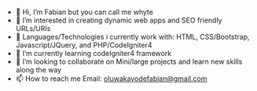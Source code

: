 - 👋 Hi, I’m Fabian but you can call me whyte
- 👀 I’m interested in creating dynamic web apps and SEO friendly URLs/URIs
- 👀 Languages/Technologies i currently work with: HTML, CSS/Bootstrap, Javascript/JQuery, and PHP/CodeIgniter4
- 🌱 I’m currently learning codeIgniter4 framework
- 💞️ I’m looking to collaborate on Mini/large projects and learn new skills along the way
- 📫 How to reach me Email: oluwakayodefabian@gmail.com

<!---
whyte123/whyte123 is a ✨ special ✨ repository because its `README.md` (this file) appears on your GitHub profile.
You can click the Preview link to take a look at your changes.
--->
